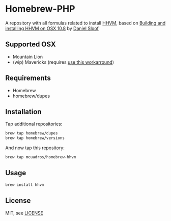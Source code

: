 # Homebrew-PHP

A repository with all formulas related to install [HHVM](http://www.hiphop-php.com/blog/), based on [Building and installing HHVM on OSX 10.8](https://github.com/facebook/hhvm/wiki/Building-and-installing-HHVM-on-OSX-10.8) by [Daniel Sloof](https://github.com/danslo)

Supported OSX
------------
* Mountain Lion
* (wip) Mavericks (requires [use this workarround](https://github.com/mxcl/homebrew/issues/23687#issuecomment-27339429))

Requirements
------------

* Homebrew
* homebrew/dupes

Installation
------------

Tap additional repositories:

```sh
brew tap homebrew/dupes
brew tap homebrew/versions
```

And now tap this repository:

```sh
brew tap mcuadros/homebrew-hhvm
```

Usage
-----

```sh
brew install hhvm
```



License
-------

MIT, see [LICENSE](LICENSE)
